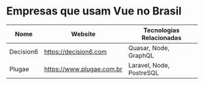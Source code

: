 # Empresas que usam Vue no Brasil

Nome | Website | Tecnologias Relacionadas
------------ | ------- | ------------
Decision6 | https://decision6.com | Quasar, Node, GraphQL
Plugae | https://www.plugae.com.br | Laravel, Node, PostreSQL
